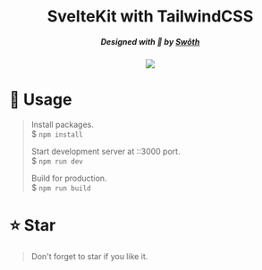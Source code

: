 <div align="center">
    <h1>SvelteKit with TailwindCSS</h1>
    <h5>Designed with 🖤 by <a href="https://swoth.xyz">Swôth</a></h5>
    <img src="https://i.ibb.co/QrmHHsq/hero.png">
</div>

# 📜 Usage
> Install packages. \
> $ `npm install`
>
> Start development server at ::3000 port. \
> $ `npm run dev`
>
> Build for production. \
> $ `npm run build`

# ⭐ Star
> Don't forget to star if you like it.